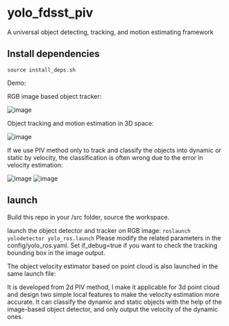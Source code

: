 # yolo_fdsst_piv
A universal object detecting, tracking, and motion estimating framework
## Install dependencies
`source install_deps.sh`

Demo:

RGB image based object tracker:

![image](https://github.com/arclab-hku/yolo_fdsst_piv/blob/main/gif/ezgif.com-video-to-gif%20(1).gif)

Object tracking and motion estimation in 3D space:

![image](https://github.com/arclab-hku/yolo_fdsst_piv/blob/main/gif/yolofdsst.gif)

If we use PIV method only to track and classify the objects into dynamic or static by velocity, the classification is often wrong due to the error in velocity estimation:

![image](https://github.com/arclab-hku/yolo_fdsst_piv/blob/main/gif/tracking_3d_noyolo.gif)
![image](https://github.com/arclab-hku/yolo_fdsst_piv/blob/main/gif/tracking_3d_noyolo_1.gif)

## launch

Build this repo in your /src folder, source the workspace.

launch the object detector and tracker on RGB image:
`roslaunch yolodetector yolo_ros.launch`
Please modify the related parameters in the config/yolo_ros.yaml. Set if_debug=true if you want to check the tracking bounding box in the image output.

The object velocity estimator based on point cloud is also launched in the same launch file:

It is developed from 2d PIV method, I make it applicable for 3d point cloud and design two simple local features to make the velocity estimation more accurate.
It can classify the dynamic and static objects with the help of the image-based object detector, and only output the velocity of the dynamic ones.
